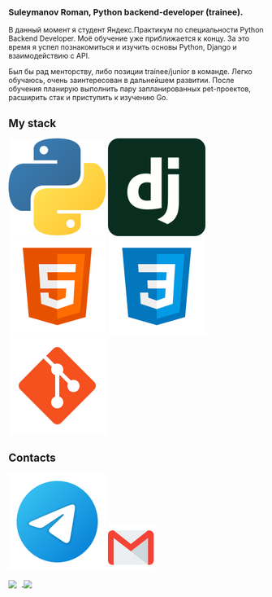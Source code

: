 ### Suleymanov Roman, Python backend-developer (trainee).

В данный момент я студент Яндекс.Практикум по специальности Python Backend Developer.
Моё обучение уже приближается к концу. За это время я успел познакомиться и изучить основы Python, Django и взаимодействию с API.

Был бы рад менторству, либо позиции trainee/junior в команде. Легко обучаюсь, очень заинтересован в дальнейшем развитии.
После обучения планирую выполнить пару запланированных pet-проектов, расширить стак и приступить к изучению Go.


## My stack
![Python](/svg/python.svg)
![Django](/svg/django.svg)
![HTML](/svg/html-5.svg)
![CSS](/svg/css3.svg)
![Git](/svg/git.svg)


## Contacts
[<img src="./svg/telegram.svg">](https://t.me/mrblessk)
[<img src="./svg/gmail.svg" width="90px" height="90px">](mailto:mrblessk@gmail.com)



<div>
<a href="https://github-readme-stats.vercel.app/api?username=ecmek&hide=contribs&show_icons=true&theme=dark">
  <img  align="center" height="130" style="margin-right: 10px" src="https://github-readme-stats.vercel.app/api?username=themasterid&hide=contribs&show_icons=true&theme=dark" />
</a>
<a href="https://github-readme-stats.vercel.app/api/top-langs/?username=ecmek&layout=compact&theme=dark">
  <img align="center" height="130" src="https://github-readme-stats.vercel.app/api/top-langs/?username=themasterid&layout=compact&theme=dark" />
</a>
</div>
